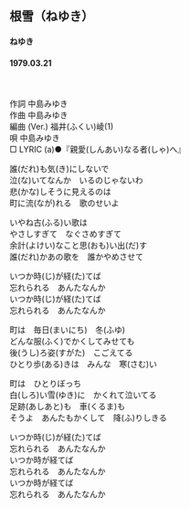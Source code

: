 ## 根雪（ねゆき）
#### ねゆき
#### 1979.03.21
　

作詞  中島みゆき  
作曲  中島みゆき  
編曲 (Ver.)  福井(ふくい)崚(1)  
唄    中島みゆき  
□ LYRIC (a)●『親愛(しんあい)なる者(しゃ)へ』 

誰(だれ)も気(き)にしないで  
泣(な)いてなんか　いるのじゃないわ  
悲(かな)しそうに見えるのは  
町に流(なが)れる　歌のせいよ  
  
いやね古(ふる)い歌は  
やさしすぎて　なぐさめすぎて  
余計(よけい)なこと思(おも)い出(だ)す  
誰(だれ)かあの歌を　誰かやめさせて  
  
いつか時(じ)が経(た)てば  
忘れられる　あんたなんか  
いつか時(じ)が経(た)てば  
忘れられる　あんたなんか  
  
町は　毎日(まいにち)　冬(ふゆ)  
どんな服(ふく)でかくしてみせても  
後(うし)ろ姿(すがた)　こごえてる  
ひとり歩(ある)きは　みんな　寒(さむ)い  
  
町は　ひとりぼっち  
白(しろ)い雪(ゆき)に　かくれて泣いてる  
足跡(あしあと)も　車(くるま)も  
そうよ　あんたもかくして　降(ふ)りしきる  
  
いつか時(じ)が経(た)てば  
忘れられる　あんたなんか  
いつか時が経てば  
忘れられる　あんたなんか  
いつか時が経てば  
忘れられる　あんたなんか  
